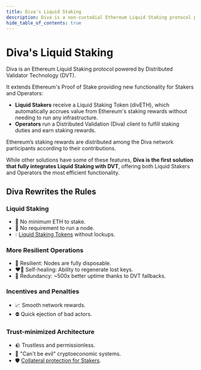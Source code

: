 ```yaml
---
title: Diva's Liquid Staking
description: Diva is a non-custodial Ethereum Liquid Staking protocol powered by Distributed Validator Technology (DVT).
hide_table_of_contents: true
---
```


# Diva's Liquid Staking

Diva is an Ethereum Liquid Staking protocol powered by Distributed Validator Technology (DVT).

It extends Ethereum's Proof of Stake providing new functionality for Stakers and Operators:

- **Liquid Stakers** receive a Liquid Staking Token (divETH), which automatically accrues value from Ethereum's staking rewards without needing to run any infrastructure.
- **Operators** run a Distributed Validation (Diva) client to fulfill staking duties and earn staking rewards.

Ethereum’s staking rewards are distributed among the Diva network participants according to their contributions.

While other solutions have some of these features, **Diva is the first solution that fully integrates Liquid Staking with DVT**, offering both Liquid Stakers and Operators the most efficient functionality.

## Diva Rewrites the Rules

### Liquid Staking

- 🌱 No minimum ETH to stake.
- 👏 No requirement to run a node.
- 💧 [Liquid Staking Tokens](lst) without lockups.

### More Resilient Operations

- 🌳 Resilient: Nodes are fully disposable.
- ❤️‍🔥 Self-healing: Ability to regenerate lost keys.
- 💠 Redundancy: ~500x better uptime thanks to DVT fallbacks.

### Incentives and Penalties

- 📈 Smooth network rewards.
- ⛔️ Quick ejection of bad actors.

### Trust-minimized Architecture

- 🪨 Trustless and permissionless.
- 🔐 "Can't be evil" cryptoeconomic systems.
- 🛡️ [Collateral protection for Stakers](participants#operators).